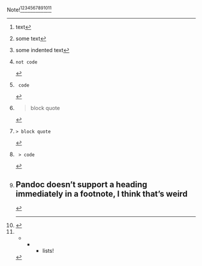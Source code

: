 Note![^0][^1][^2][^3][^4][^5][^6][^7][^8][^9][^10]

[^0]: text

[^1]: some text

[^2]: some
    indented text

[^3]:    not code

[^4]:     code

[^5]:> block quote

[^6]:    > block quote

[^7]:     > code

[^8]: # Pandoc doesn’t support a heading immediately in a footnote, I think that’s weird

[^9]: ---

[^10]:- - - lists!

